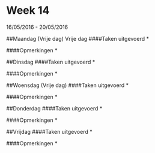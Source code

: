 # Week 14
16/05/2016 - 20/05/2016

##Maandag (Vrije dag)
Vrije dag
####Taken uitgevoerd
* 

####Opmerkingen
* 

##Dinsdag
####Taken uitgevoerd
* 

####Opmerkingen
* 

##Woensdag (Vrije dag)
####Taken uitgevoerd
* 

####Opmerkingen
* 

##Donderdag 
####Taken uitgevoerd
* 

####Opmerkingen
* 

##Vrijdag
####Taken uitgevoerd
* 

####Opmerkingen
* 